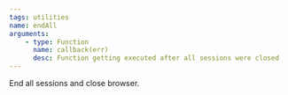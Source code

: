 ```yaml
---
tags: utilities
name: endAll
arguments:
    - type: Function
      name: callback(err)
      desc: Function getting executed after all sessions were closed
---
```


End all sessions and close browser.